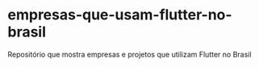 # empresas-que-usam-flutter-no-brasil
Repositório que mostra empresas e projetos que utilizam Flutter no Brasil

